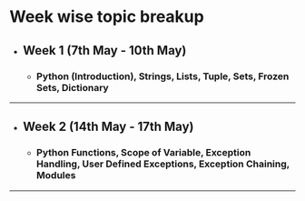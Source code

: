 # Week wise topic breakup
- ## Week 1 (7th May - 10th May)
  - ### Python (Introduction), Strings, Lists, Tuple, Sets, Frozen Sets, Dictionary

---
- ## Week 2 (14th May - 17th May)
  - ### Python Functions, Scope of Variable, Exception Handling, User Defined Exceptions, Exception Chaining, Modules
---

